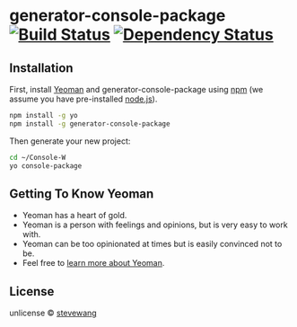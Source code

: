 # generator-console-package [![Build Status](https://travis-ci.org/easyops-cn/generator-console-package.svg)](https://travis-ci.org/easyops-cn/generator-console-package) [![Dependency Status](https://david-dm.org/easyops-cn/generator-console-package/dev-status.svg)](https://david-dm.org/easyops-cn/generator-console-package#info=devDependencies)

## Installation

First, install [Yeoman](http://yeoman.io) and generator-console-package using [npm](https://www.npmjs.com/) (we assume you have pre-installed [node.js](https://nodejs.org/)).

```bash
npm install -g yo
npm install -g generator-console-package
```

Then generate your new project:

```bash
cd ~/Console-W
yo console-package
```

## Getting To Know Yeoman

 * Yeoman has a heart of gold.
 * Yeoman is a person with feelings and opinions, but is very easy to work with.
 * Yeoman can be too opinionated at times but is easily convinced not to be.
 * Feel free to [learn more about Yeoman](http://yeoman.io/).

## License

unlicense © [stevewang]()


[npm-image]: https://badge.fury.io/js/generator-console-package.svg
[npm-url]: https://npmjs.org/package/generator-console-package
[travis-image]: https://travis-ci.org//generator-console-package.svg?branch=master
[travis-url]: https://travis-ci.org//generator-console-package
[daviddm-image]: https://david-dm.org//generator-console-package.svg?theme=shields.io
[daviddm-url]: https://david-dm.org//generator-console-package
